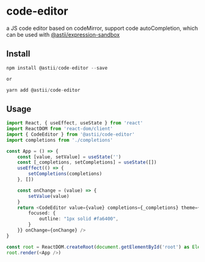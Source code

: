 # code-editor

a JS code editor based on codeMirror, support code autoCompletion, which can be used with [@astii/expression-sandbox](https://github.com/PotatoGroup/expression-sandbox/)

## Install

```typeScript
npm install @astii/code-editor --save

or

yarn add @astii/code-editor

```

## Usage

```typeScript
import React, { useEffect, useState } from 'react'
import ReactDOM from 'react-dom/client'
import { CodeEditor } from '@astii/code-editor'
import completions from './completions'

const App = () => {
    const [value, setValue] = useState('')
    const [_completions, setCompletions] = useState([])
    useEffect(() => {
        setCompletions(completions)
    }, [])

    const onChange = (value) => {
        setValue(value)
    }
    return <CodeEditor value={value} completions={_completions} theme={{
        focused: {
            outline: "1px solid #fa6400",
        }
    }} onChange={onChange} />
}

const root = ReactDOM.createRoot(document.getElementById('root') as Element)
root.render(<App />)
```
